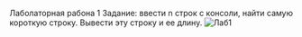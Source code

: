 Лаболаторная рабона 1
Задание: ввести n строк с консоли, найти самую короткую строку. Вывести эту строку и ее длину.
![Лаб1](https://github.com/user-attachments/assets/a59ccdb6-0e10-48ed-94a2-128230baa442)
